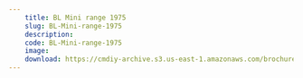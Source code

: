 ```yaml
---
    title: BL Mini range 1975
    slug: BL-Mini-range-1975
    description:
    code: BL-Mini-range-1975
    image:
    download: https://cmdiy-archive.s3.us-east-1.amazonaws.com/brochures/documents/BL+Mini+range+1975.pdf
---
```

<!-- Content of the page -->

##
        